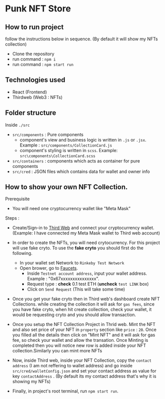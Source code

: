 # Punk NFT Store

## How to run project

follow the instructions below in sequence. (By default it will show my NFTs collection)

- Clone the repository
- run command : `npm i`
- run command : `npm start run`

## Technologies used

- React (Frontend)
- Thirdweb (Web3 : NFTs)

## Folder structure

Inside `./src`

- `src/components` : Pure components
  - component's view and business logic is written in `.js` or `.jsx`. Example : `src/components/CollectionCard.js`
  - component's styling is written in `scss`. Example: `src\components\CollectionCard.scss`
- `src/containers` : components which acts as container for pure components
- `src/cred` : JSON files which contains data for wallet and owner info

## How to show your own NFT Collection.

Prerequisite

- You will need one cryptocurrency wallet like "Meta Mask"

Steps :

- Create/Sign-in to [Third Web](https://thirdweb.com/) and connect your cryptocurrency wallet. (Example: I have connected my Meta Mask wallet to Third web account)

- In order to create the NFTs, you will need crytocurrency. For this project will use fake cryto. To use the **fake cryto** you should first do the following.

  - In your wallet set Network to `Rinkeby Test Network`
  - Open brower, go to [Faucets](https://faucets.chain.link/rinkeby).
    - Inside `Testnet account address`, input your wallet address. Example : "0x67xxxxxxxxxxxxxxx".
    - Request type : **check** 0.1 test ETH (**uncheck** `test LINK` box)
    - Click on `Send Request` (This will take some time)

- Once you get your fake cryto then in Third web's dashboard create NFT Collections. while creating the collection it will ask for `gas fees`, since you have fake cryto, when hit create collection, check your wallet, it would be requesting cryto and you should allow transaction.

- Once you setup the NFT Collection Project in Thrid web. Mint the NFT and also set price of your NFT in `property` section like `price` : `20`. Once you filled all the details then click on "Mint NFT" and it will ask for gas fee, so check your wallet and allow the transation. Once Minting is completed then you will notice new row is added inside your NFT collection.Similarly you can mint more NFTs

- Now, inside Third web, inside your NFT Collection, copy the `contact address` (I am not reffering to wallet address) and go inside `src/cred/walletConfig.json` and set your contact address as value for key `contactAddress` . (By default its my contact address that's why it is showing my NFTs)

- Finally, in project's root terminal, run `npm start run`.
